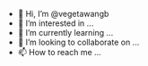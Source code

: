 - 👋 Hi, I’m @vegetawangb
- 👀 I’m interested in ...
- 🌱 I’m currently learning ...
- 💞️ I’m looking to collaborate on ...
- 📫 How to reach me ...

<!---
vegetawangb/vegetawangb is a ✨ special ✨ repository because its `README.md` (this file) appears on your GitHub profile.
You can click the Preview link to take a look at your changes.
--->
